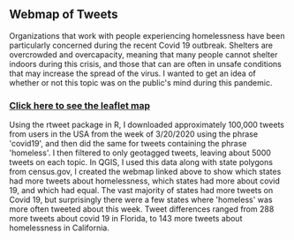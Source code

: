 ## Webmap of Tweets

Organizations that work with people experiencing homelessness have been particularly concerned during the recent Covid 19 outbreak. Shelters are overcrowded and overcapacity, meaning that many people cannot shelter indoors during this crisis, and those that can are often in unsafe conditions that may increase the spread of the virus. I wanted to get an idea of whether or not this topic was on the public's mind during this pandemic. 

### [Click here to see the leaflet map](/Webmap_tweets)

Using the rtweet package in R, I downloaded approximately 100,000 tweets from users in the USA from the week of 3/20/2020 using the phrase 'covid19', and then did the same for tweets containing the phrase 'homeless'. I then filtered to only geotagged tweets, leaving about 5000 tweets on each topic. In QGIS, I used this data along with state polygons from census.gov, I created the webmap linked above to show which states had more tweets about homelessness, which states had more about covid 19, and which had equal. The vast majority of states had more tweets on Covid 19, but surprisingly there were a few states where 'homeless' was more often tweeted about this week. Tweet differences ranged from 288 more tweets about covid 19 in Florida, to 143 more tweets about homelessness in California. 
